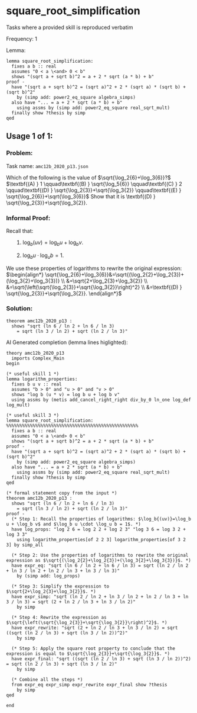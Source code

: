 # square_root_simplification

Tasks where a provided skill is reproduced verbatim

Frequency: 1

Lemma:
```isabelle
lemma square_root_simplification:
  fixes a b :: real
  assumes "0 < a \<and> 0 < b"
  shows "(sqrt a + sqrt b)^2 = a + 2 * sqrt (a * b) + b"
proof -
  have "(sqrt a + sqrt b)^2 = (sqrt a)^2 + 2 * (sqrt a) * (sqrt b) + (sqrt b)^2"
    by (simp add: power2_eq_square algebra_simps)
  also have "... = a + 2 * sqrt (a * b) + b"
    using assms by (simp add: power2_eq_square real_sqrt_mult)
  finally show ?thesis by simp
qed
```


## Usage 1 of 1:
### Problem:
Task name: `amc12b_2020_p13.json`

Which of the following is the value of $\sqrt{\log_2{6}+\log_3{6}}?$  $\textbf{(A) } 1 \qquad\textbf{(B) } \sqrt{\log_5{6}} \qquad\textbf{(C) } 2 \qquad\textbf{(D) } \sqrt{\log_2{3}}+\sqrt{\log_3{2}} \qquad\textbf{(E) } \sqrt{\log_2{6}}+\sqrt{\log_3{6}}$ Show that it is \textbf{(D) } \sqrt{\log_2{3}}+\sqrt{\log_3{2}}.
### Informal Proof:
Recall that: <ol style="margin-left: 1.5em;">   <li>$\log_b{(uv)}=\log_b u + \log_b v.$</li><p>   <li>$\log_b u\cdot\log_u b=1.$</li><p> </ol> We use these properties of logarithms to rewrite the original expression: $\begin{align*} \sqrt{\log_2{6}+\log_3{6}}&=\sqrt{(\log_2{2}+\log_2{3})+(\log_3{2}+\log_3{3})} \\ &=\sqrt{2+\log_2{3}+\log_3{2}} \\ &=\sqrt{\left(\sqrt{\log_2{3}}+\sqrt{\log_3{2}}\right)^2} \\ &=\textbf{(D) } \sqrt{\log_2{3}}+\sqrt{\log_3{2}}. \end{align*}$
### Solution:
```isabelle
theorem amc12b_2020_p13 :
  shows "sqrt (ln 6 / ln 2 + ln 6 / ln 3)  
    = sqrt (ln 3 / ln 2) + sqrt (ln 2 / ln 3)"
```
AI Generated completion (lemma lines higlighted):
```isabelle
theory amc12b_2020_p13
  imports Complex_Main
begin

(* useful skill 1 *)
lemma logarithm_properties:
  fixes b u v :: real
  assumes "b > 0" and "u > 0" and "v > 0"
  shows "log b (u * v) = log b u + log b v"
  using assms by (metis add_cancel_right_right div_by_0 ln_one log_def log_mult)

(* useful skill 3 *)
lemma square_root_simplification: %%%%%%%%%%%%%%%%%%%%%%%%%%%%%%%%%%%%%%%%%%%%%%%%%%
  fixes a b :: real
  assumes "0 < a \<and> 0 < b"
  shows "(sqrt a + sqrt b)^2 = a + 2 * sqrt (a * b) + b"
proof -
  have "(sqrt a + sqrt b)^2 = (sqrt a)^2 + 2 * (sqrt a) * (sqrt b) + (sqrt b)^2"
    by (simp add: power2_eq_square algebra_simps)
  also have "... = a + 2 * sqrt (a * b) + b"
    using assms by (simp add: power2_eq_square real_sqrt_mult)
  finally show ?thesis by simp
qed

(* formal statement copy from the input *)
theorem amc12b_2020_p13 :
  shows "sqrt (ln 6 / ln 2 + ln 6 / ln 3)  
    = sqrt (ln 3 / ln 2) + sqrt (ln 2 / ln 3)"
proof -
  (* Step 1: Recall the properties of logarithms: $\log_b{(uv)}=\log_b u + \log_b v$ and $\log_b u \cdot \log_u b = 1$. *)
  have log_props: "log 2 6 = log 2 2 + log 2 3" "log 3 6 = log 3 2 + log 3 3"
    using logarithm_properties[of 2 2 3] logarithm_properties[of 3 2 3] by simp_all

  (* Step 2: Use the properties of logarithms to rewrite the original expression as $\sqrt{(\log_2{2}+\log_2{3})+(\log_3{2}+\log_3{3})}$. *)
  have expr_eq: "sqrt (ln 6 / ln 2 + ln 6 / ln 3) = sqrt (ln 2 / ln 2 + ln 3 / ln 2 + ln 2 / ln 3 + ln 3 / ln 3)"
    by (simp add: log_props)
  
  (* Step 3: Simplify the expression to $\sqrt{2+\log_2{3}+\log_3{2}}$. *)
  have expr_simp: "sqrt (ln 2 / ln 2 + ln 3 / ln 2 + ln 2 / ln 3 + ln 3 / ln 3) = sqrt (2 + ln 2 / ln 3 + ln 3 / ln 2)"
    by simp

  (* Step 4: Rewrite the expression as $\sqrt{\left(\sqrt{\log_2{3}}+\sqrt{\log_3{2}}\right)^2}$. *)
  have expr_rewrite: "sqrt (2 + ln 2 / ln 3 + ln 3 / ln 2) = sqrt ((sqrt (ln 2 / ln 3) + sqrt (ln 3 / ln 2))^2)"
    by simp

  (* Step 5: Apply the square root property to conclude that the expression is equal to $\sqrt{\log_2{3}}+\sqrt{\log_3{2}}$. *)
  have expr_final: "sqrt ((sqrt (ln 2 / ln 3) + sqrt (ln 3 / ln 2))^2) = sqrt (ln 2 / ln 3) + sqrt (ln 3 / ln 2)"
    by simp

  (* Combine all the steps *)
  from expr_eq expr_simp expr_rewrite expr_final show ?thesis
    by simp
qed

end
```
